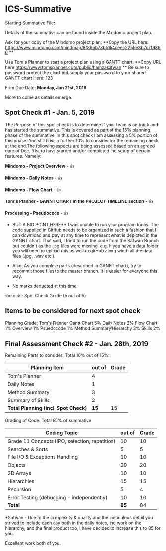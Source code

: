 # ICS-Summative
Starting Summative Files

Details of the summative can be found inside the Mindomo project plan.

Ask for your copy of the Mindomo project plan:  **Copy the URL here: https://www.mindomo.com/mindmap/8f895b73bb1b4ceec2259e8b7c7f9896 **

Use Tom's Planner to start a project plan using a GANTT chart: **Copy URL here:https://www.tomsplanner.com/public/hamzasafwan **
Be sure to password protect the chart but supply your password to your shared GANTT chart Here: 123

Firm Due Date: **Monday, Jan 21st, 2019**

More to come as details emerge.

Spot Check #1 - Jan. 5, 2019 
------------------------

The Purpose of this spot check is to determine if your team is on track and has started the summative. This is covered as part of the 15% planning phase of the summative. In this spot check I am assessing a 5% portion of this phase. You still have a further 10% to consider for the remaining check at the end.The following aspects are being assessed based on an agreed date of Dec. 31st to have started and/or completed the setup of certain features. Namely:

**Mindomo - Project Overview** - :+1: 

**Mindomo - Daily Notes** - :+1: 

**Mindomo - Flow Chart** - :+1:

**Tom's Planner - GANNT CHART in the PROJECT TIMELINE section** - :+1:

**Processing - Pseudocode** - :+1:  

* BUT A BIG POINT HERE** I was unable to run your program today. The code supplied in GitHub needs to be organized in such a fashion that I can download and play at any time to represent what is depicted in the GANNT chart.  That said, I tried to run the code from the Safwan Branch but couldn't as the .jpg files were missing.  e.g. If you have a data folder you will need to upload this as well to gitHub along wioth all the data files (.jpg, .wav etc.).

* Also, As you complete parts (described in GANNT chart), try to recommit those files to the master branch.  It is easier for everyone this way.

* No marks deducted at this time.

:octocat: Spot Check Grade (5 out of 5)

Items to be considered for next spot check
-------------------------
Planning Grade:
Tom's Planner Gantt Chart 5%
Daily Notes 2%
Flow Chart 1%
Overview 1%
Psuedocode 1%
Method Summary/Hierarchy 3%
Skills 2%

Final Assessment Check #2 - Jan. 28th, 2019 
------------------------
Remaining Parts to consider: Total 10% out of 15%:

Planning Item | out of | Grade
------|----------|-------
Tom's Planner | 4 |
Daily Notes | 1 | 
Method Summary | 3 |
Summary of Skills | 2 | 
**Total Planning (incl. Spot Check)** | **15** | 15


Grading of Code: Total 85% of summative

Coding Topic | out of | Grade
-------|--------|--------
Grade 11 Concepts (IPO, selection, repetition) | 10 | 10
Searches & Sorts | 5 | 5
File I/O & Exceptions Handling | 10 | 10
Objects | 20 | 20
2D Arrays | 10 | 10
Hierarchies | 15 | 15
Recursion | 5 | 4
Error Testing (debugging - independently) | 10 | 10 
**Total** | **85** | 84

*Safwan - Due to the complexity & quality and the meticulous detail you strived to include each day both in the daily notes, the work on the hierarchy, and the final product too, I have decided to increase this to 85 for you.

Excellent work both of you.





